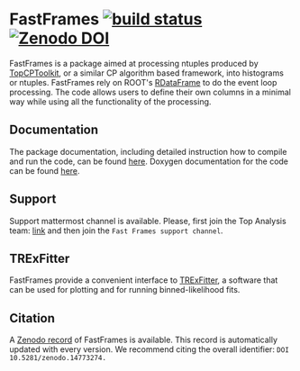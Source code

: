 # FastFrames [![build status](https://gitlab.cern.ch/atlas-amglab/fastframes/badges/main/pipeline.svg "build status")](https://gitlab.cern.ch/atlas-amglab/fastframes/commits/main) [![Zenodo DOI](https://zenodo.org/badge/DOI/10.5281/zenodo.14773274.svg "Zenodo DOI")](https://doi.org/10.5281/zenodo.14773274)


FastFrames is a package aimed at processing ntuples produced by [TopCPToolkit](https://topcptoolkit.docs.cern.ch/), or a similar CP algorithm based framework, into histograms or ntuples.
FastFrames rely on ROOT's [RDataFrame](https://root.cern/doc/master/classROOT_1_1RDataFrame.html) to do the event loop processing.
The code allows users to define their own columns in a minimal way while using all the functionality of the processing.

## Documentation

The package documentation, including detailed instruction how to compile and run the code, can be found [here](https://cern.ch/fastframes).
Doxygen documentation for the code can be found [here](https://atlas-project-topreconstruction.web.cern.ch/fastframesdoxygen/).

## Support
Support mattermost channel is available. Please, first join the Top Analysis team: [link](https://mattermost.web.cern.ch/signup_user_complete/?id=95983da3f25882a52b0e389f0b042150&md=link&sbr=su) and then join the `Fast Frames support channel`.

## TRExFitter
FastFrames provide a convenient interface to [TRExFitter](https://gitlab.cern.ch/TRExStats/TRExFitter), a software that can be used for plotting and for running binned-likelihood fits.

## Citation
A [Zenodo record](https://zenodo.org/records/14774464) of FastFrames is available. This record is automatically updated with every version. 
We recommend citing the overall identifier: `DOI 10.5281/zenodo.14773274.`